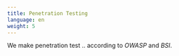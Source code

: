```yaml
---
title: Penetration Testing
language: en
weight: 5
---
```


We make penetration test .. according to _OWASP_ and _BSI_.
